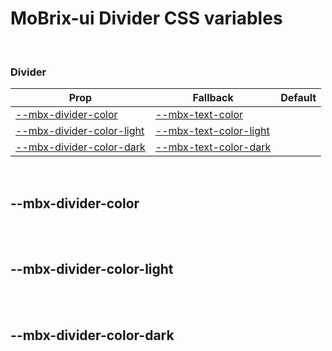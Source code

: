 # MoBrix-ui Divider CSS variables

<br>

### Divider

| Prop                                                  | Fallback                                                          | Default |
| ----------------------------------------------------- | ----------------------------------------------------------------- | ------- |
| [--mbx-divider-color](#mbx-divider-color)             | [--mbx-text-color](global-css-vars.md#mbx-text-color)             |         |
| [--mbx-divider-color-light](#mbx-divider-color-light) | [--mbx-text-color-light](global-css-vars.md#mbx-text-color-light) |         |
| [--mbx-divider-color-dark](#mbx-divider-color-dark)   | [--mbx-text-color-dark](global-css-vars.md#mbx-text-color-dark)   |         |

<br>

## --mbx-divider-color

<br>

<br>

## --mbx-divider-color-light

<br>

<br>

## --mbx-divider-color-dark

<br>
